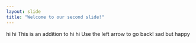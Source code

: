 ```yaml
---
layout: slide
title: "Welcome to our second slide!"
---
```

hi hi
This is an addition to hi hi
Use the left arrow to go back!
sad but happy
